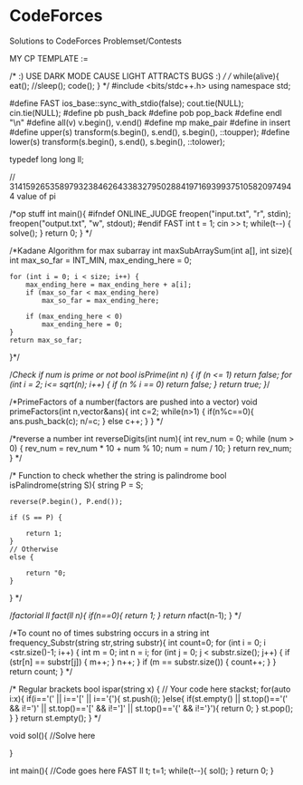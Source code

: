 # CodeForces
Solutions to CodeForces Problemset/Contests

MY CP TEMPLATE :=

/*  :) USE DARK MODE CAUSE LIGHT ATTRACTS BUGS :)  */
/*  while(alive){ eat(); //sleep();  code();  }    */
#include <bits/stdc++.h>
using namespace std;

#define FAST ios_base::sync_with_stdio(false); cout.tie(NULL); cin.tie(NULL);
#define pb push_back
#define pob pop_back
#define endl "\n"
#define all(v) v.begin(), v.end()
#define mp make_pair
#define in insert
#define upper(s) transform(s.begin(), s.end(), s.begin(), ::toupper);
#define lower(s) transform(s.begin(), s.end(), s.begin(), ::tolower);

typedef long long ll;

// 3141592653589793238462643383279502884197169399375105820974944  value of pi

/*op stuff
int main(){
    #ifndef ONLINE_JUDGE
    freopen("input.txt", "r", stdin);
    freopen("output.txt", "w", stdout);
    #endif
    FAST
    int t = 1;
    cin >> t;
    while(t--) {
        solve();
    }
    return 0;
}
*/

/*Kadane Algorithm for max subarray
int maxSubArraySum(int a[], int size){
    int max_so_far = INT_MIN, max_ending_here = 0;

    for (int i = 0; i < size; i++) {
        max_ending_here = max_ending_here + a[i];
        if (max_so_far < max_ending_here)
            max_so_far = max_ending_here;

        if (max_ending_here < 0)
            max_ending_here = 0;
    }
    return max_so_far;
}*/

/*Check if num is prime or not
bool isPrime(int n)
{
    if (n <= 1)
        return false;
    for (int i = 2; i<= sqrt(n); i++) {
        if (n % i == 0)
            return false;
    }
    return true;
}*/

/*PrimeFactors of a number(factors are pushed into a vector)
void primeFactors(int n,vector<int>&ans){
    int c=2;
    while(n>1)
    {
        if(n%c==0){
        ans.push_back(c);
        n/=c;
        }
        else c++;
    }
}
*/

/*reverse a number
int reverseDigits(int num){
    int rev_num = 0;
    while (num > 0) {
        rev_num = rev_num * 10 + num % 10;
        num = num / 10;
    }
    return rev_num;
}
*/

/* Function to check whether the string is palindrome
bool isPalindrome(string S){
    string P = S;

    reverse(P.begin(), P.end());

    if (S == P) {

        return 1;
    }
    // Otherwise
    else {

        return "0;
    }
}
*/

/*factorial
ll fact(ll n){
    if(n==0){
        return 1;
    }
    return n*fact(n-1);
}
*/

/*To count no of times substring occurs in a string 
int frequency_Substr(string str,string substr){
    int count=0;
    for (int i = 0; i <str.size()-1; i++)
    {
        int m = 0;
        int n = i;
        for (int j = 0; j < substr.size(); j++)
        {
            if (str[n] == substr[j])
            {
                m++;
            }
            n++;
        }
        if (m == substr.size())
        {
            count++;
        }
    }
    return count;
}
*/

/* Regular brackets
bool ispar(string x)
    {
        // Your code here
        stack<int>st;
        for(auto i:x){
            if(i=='(' || i=='[' || i=='{'){
                st.push(i);
            }else{
                if(st.empty() || st.top()=='(' && i!=')' || st.top()=='[' && i!=']' || st.top()=='{' && i!='}'){
                    return 0;
                }
                st.pop();
            }
        }
        return st.empty();
}
*/


void sol(){
    //Solve here
    
}

int main(){
    //Code goes here
    FAST 
    ll t;
    t=1;
    while(t--){
        sol();
    }
    return 0;
}

